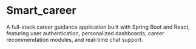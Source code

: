 # Smart_career
A full-stack career guidance application built with Spring Boot and React, featuring user authentication, personalized dashboards, career recommendation modules, and real-time chat support.
